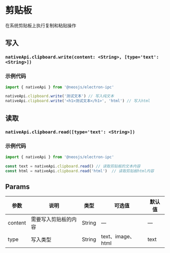 # 剪贴板 <BadgeTip text="同步" type="blue"></BadgeTip>

在系统剪贴板上执行复制和粘贴操作


## 写入
### `nativeApi.clipboard.write(content: <String>, [type='text': <String>])`
### 

### 示例代码
```js
import { nativeApi } from '@neosjs/electron-ipc'

nativeApi.clipboard.write('测试文本') // 写入纯文本
nativeApi.clipboard.write('<h1>测试文本</h1>', 'html') // 写入html
```

## 读取
### `nativeApi.clipboard.read([type='text': <String>])`
### 

### 示例代码
```js
import { nativeApi } from '@neosjs/electron-ipc'

const text = nativeApi.clipboard.read() // 读取剪贴板的文本内容
const html = nativeApi.clipboard.read('html')  // 读取剪贴板html内容
```

## Params

| 参数  | 说明     | 类型   | 可选值     | 默认值 |
| ----- | -------- | ------ | ---------- | ------ |
| content | 需要写入剪贴板的内容 | String | — | —     |
| type | 写入类型 | String | text、image、html | text    |
